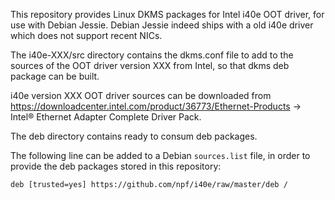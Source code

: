 This repository provides Linux DKMS packages for Intel i40e OOT driver, for use with Debian Jessie. Debian Jessie indeed ships with a old i40e driver which does not support recent NICs.

The i40e-XXX/src directory contains the dkms.conf file to add to the sources of the OOT driver version XXX from Intel, so that dkms deb package can be built.

i40e version XXX OOT driver sources can be downloaded from https://downloadcenter.intel.com/product/36773/Ethernet-Products → Intel® Ethernet Adapter Complete Driver Pack.

The deb directory contains ready to consum deb packages.

The following line can be added to a Debian `sources.list` file, in order to provide the deb packages stored in this repository:

```
deb [trusted=yes] https://github.com/npf/i40e/raw/master/deb /
```

